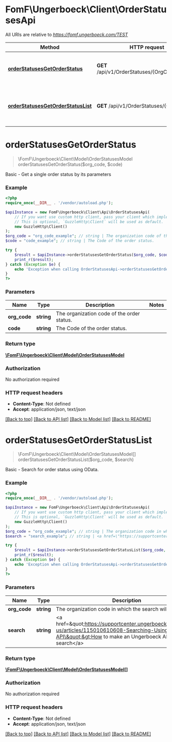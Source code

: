 # FomF\Ungerboeck\Client\OrderStatusesApi

All URIs are relative to *https://fomf.ungerboeck.com/TEST*

Method | HTTP request | Description
------------- | ------------- | -------------
[**orderStatusesGetOrderStatus**](OrderStatusesApi.md#orderStatusesGetOrderStatus) | **GET** /api/v1/OrderStatuses/{OrgCode}/{Code} | Basic - Get a single order status by its parameters
[**orderStatusesGetOrderStatusList**](OrderStatusesApi.md#orderStatusesGetOrderStatusList) | **GET** /api/v1/OrderStatuses/{OrgCode} | Basic - Search for order status using OData.


# **orderStatusesGetOrderStatus**
> \FomF\Ungerboeck\Client\Model\OrderStatusesModel orderStatusesGetOrderStatus($org_code, $code)

Basic - Get a single order status by its parameters

### Example
```php
<?php
require_once(__DIR__ . '/vendor/autoload.php');

$apiInstance = new FomF\Ungerboeck\Client\Api\OrderStatusesApi(
    // If you want use custom http client, pass your client which implements `GuzzleHttp\ClientInterface`.
    // This is optional, `GuzzleHttp\Client` will be used as default.
    new GuzzleHttp\Client()
);
$org_code = "org_code_example"; // string | The organization code of the order status.
$code = "code_example"; // string | The Code of the order status.

try {
    $result = $apiInstance->orderStatusesGetOrderStatus($org_code, $code);
    print_r($result);
} catch (Exception $e) {
    echo 'Exception when calling OrderStatusesApi->orderStatusesGetOrderStatus: ', $e->getMessage(), PHP_EOL;
}
?>
```

### Parameters

Name | Type | Description  | Notes
------------- | ------------- | ------------- | -------------
 **org_code** | **string**| The organization code of the order status. |
 **code** | **string**| The Code of the order status. |

### Return type

[**\FomF\Ungerboeck\Client\Model\OrderStatusesModel**](../Model/OrderStatusesModel.md)

### Authorization

No authorization required

### HTTP request headers

 - **Content-Type**: Not defined
 - **Accept**: application/json, text/json

[[Back to top]](#) [[Back to API list]](../../README.md#documentation-for-api-endpoints) [[Back to Model list]](../../README.md#documentation-for-models) [[Back to README]](../../README.md)

# **orderStatusesGetOrderStatusList**
> \FomF\Ungerboeck\Client\Model\OrderStatusesModel[] orderStatusesGetOrderStatusList($org_code, $search)

Basic - Search for order status using OData.

### Example
```php
<?php
require_once(__DIR__ . '/vendor/autoload.php');

$apiInstance = new FomF\Ungerboeck\Client\Api\OrderStatusesApi(
    // If you want use custom http client, pass your client which implements `GuzzleHttp\ClientInterface`.
    // This is optional, `GuzzleHttp\Client` will be used as default.
    new GuzzleHttp\Client()
);
$org_code = "org_code_example"; // string | The organization code in which the search will take place
$search = "search_example"; // string | <a href=\"https://supportcenter.ungerboeck.com/hc/en-us/articles/115010610608-Searching-Using-the-API\">How to make an Ungerboeck API search</a>

try {
    $result = $apiInstance->orderStatusesGetOrderStatusList($org_code, $search);
    print_r($result);
} catch (Exception $e) {
    echo 'Exception when calling OrderStatusesApi->orderStatusesGetOrderStatusList: ', $e->getMessage(), PHP_EOL;
}
?>
```

### Parameters

Name | Type | Description  | Notes
------------- | ------------- | ------------- | -------------
 **org_code** | **string**| The organization code in which the search will take place |
 **search** | **string**| &lt;a href&#x3D;\&quot;https://supportcenter.ungerboeck.com/hc/en-us/articles/115010610608-Searching-Using-the-API\&quot;&gt;How to make an Ungerboeck API search&lt;/a&gt; |

### Return type

[**\FomF\Ungerboeck\Client\Model\OrderStatusesModel[]**](../Model/OrderStatusesModel.md)

### Authorization

No authorization required

### HTTP request headers

 - **Content-Type**: Not defined
 - **Accept**: application/json, text/json

[[Back to top]](#) [[Back to API list]](../../README.md#documentation-for-api-endpoints) [[Back to Model list]](../../README.md#documentation-for-models) [[Back to README]](../../README.md)

